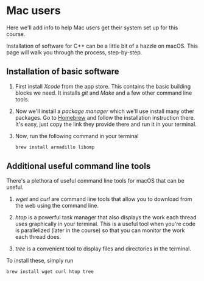 # Mac users

Here we'll add info to help Mac users get their system set up for this course.

Installation of software for C++ can be a little bit of a hazzle on macOS. This page will walk you through the process, step-by-step.

## Installation of basic software

1. First install *Xcode* from the app store. This contains the basic building blocks we need. It installs *git* and *Make* and a few other command line tools.

2. Now we'll install a *package manager* which we'll use install many other packages. Go to [Homebrew](https://brew.sh) and follow the installation instruction there. It's easy, just copy the link they provide there and run it in your terminal.


3. Now, run the following command in your terminal
    ```sh
    brew install armadillo libomp
    ```
    

## Additional useful command line tools

There's a plethora of useful command line tools for macOS that can be useful.

1. *wget* and *curl* are command line tools that allow you to download from the web using the command line.

2. *htop* is a powerful task manager that also displays the work each thread uses graphically in your terminal. This is a useful tool when you're code is parallelized (later in the course) so that you can monitor the work each thread does.

3. *tree* is a convenient tool to display files and directories in the terminal.


To install these, simply run

```sh
brew install wget curl htop tree
```
